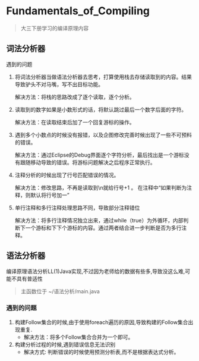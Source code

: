 # Fundamentals_of_Compiling
> 大三下册学习的编译原理内容

## 词法分析器
遇到的问题
1. 将词法分析器当做语法分析器去思考，打算使用栈去存储读取到的内容。结果导致驴头不对马嘴，写不出目标功能。

    解决方法：将栈的思路改成了逐个读取，逐个分析。
  
2. 读取到的数字如果是小数形式的话，将默认跳过最后一个数字后面的字符。

    解决方法：在读取结束后加了一个回复游标的操作。
    
3. 遇到多个小数点的时候没有报错，以及企图修改完善时候出现了一些不可预料的错误。

    解决方法：通过Eclipse的Debug界面逐个字符分析，最后找出是一个游标没有跟随移动导致的错误。将游标问题解决之后程序正常执行。
    
4. 注释分析的时候出现了行号匹配错误的情况。

    解决方法：修改思路，不再是读取到\n就给行号+1 。 在注释中“如果判断为注释，则默认将行号加一”
    
5. 单行注释和多行注释处理思路不同，导致部分注释错位

    解决方法：将多行注释情况独立出来，通过while（true）为外循环，内部判断下一个游标和下下个游标的内容。通过两者结合进一步判断是否为多行注释。


## 语法分析器
编译原理语法分析LL(1)Java实现,不过因为老师给的数据有些多,导致没这么难,可能不具有普适性

> 主函数位于 ~/语法分析/main.java
### 遇到的问题
1. 构建Follow集合的时候,由于使用foreach遍历的原因,导致构建的Follow集合出现重复.
    - 解决方法：将多个Follow集合合并为一个即可。
2. 构建分析过程的时候,遇到错误信息无法识别
    - 解决方式: 判断错误的时候使用预测分析表,而不是根据表达式分析。

